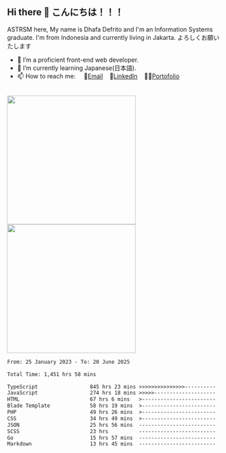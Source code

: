 ## Hi there 👋 こんにちは！！！
ASTRSM here, My name is Dhafa Defrito and I'm an Information Systems graduate. I'm from Indonesia and currently living in Jakarta. よろしくお願いたします

- 🔭 I’m a proficient front-end web developer.
- 🌱 I’m currently learning Japanese(日本語).
- 📫 How to reach me: &nbsp;&nbsp;&nbsp;&nbsp;📧[Email](ddefrito@gmail.com)&nbsp;&nbsp;&nbsp;&nbsp;💼[LinkedIn](https://www.linkedin.com/in/dhafad)&nbsp;&nbsp;&nbsp;&nbsp;👨‍🎨[Portofolio](https://ddefrito.vercel.app/)

<br>

<div align="left">
  <img src="https://media1.tenor.com/m/F96DSPtSiSgAAAAd/isekaijoucho-kamitsubaki.gif" height="300" />
	<a href="https://last.fm/user/nerumaeni"><img src="https://lastfm-recently-played.vercel.app/api?user=nerumaeni&count=5" height="300" /></a>
</div=

<!--START_SECTION:waka-->

```txt
From: 25 January 2023 - To: 20 June 2025

Total Time: 1,451 hrs 58 mins

TypeScript                 845 hrs 23 mins >>>>>>>>>>>>>>>----------   58.22 %
JavaScript                 274 hrs 18 mins >>>>>--------------------   18.89 %
HTML                       67 hrs 6 mins   >------------------------   04.62 %
Blade Template             58 hrs 19 mins  >------------------------   04.02 %
PHP                        49 hrs 26 mins  >------------------------   03.40 %
CSS                        34 hrs 49 mins  >------------------------   02.40 %
JSON                       25 hrs 56 mins  -------------------------   01.79 %
SCSS                       23 hrs          -------------------------   01.59 %
Go                         15 hrs 57 mins  -------------------------   01.10 %
Markdown                   13 hrs 45 mins  -------------------------   00.95 %
```

<!--END_SECTION:waka-->
